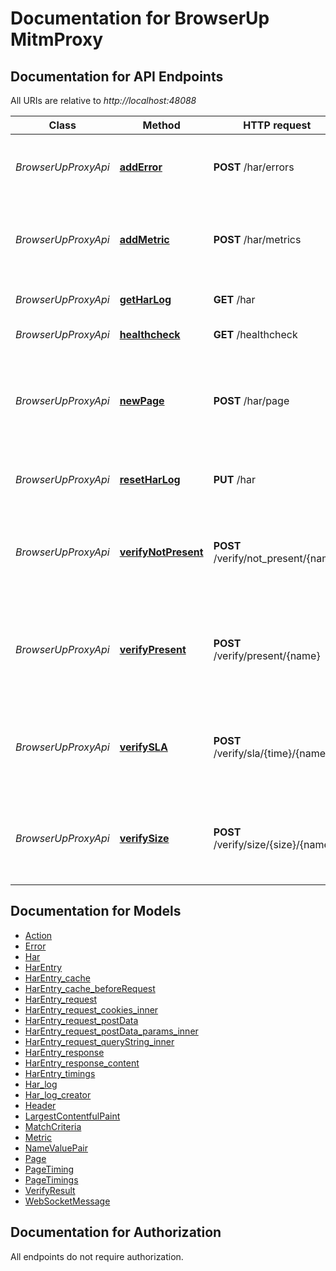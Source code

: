 # Documentation for BrowserUp MitmProxy

<a name="documentation-for-api-endpoints"></a>
## Documentation for API Endpoints

All URIs are relative to *http://localhost:48088*

| Class | Method | HTTP request | Description |
|------------ | ------------- | ------------- | -------------|
| *BrowserUpProxyApi* | [**addError**](Apis/BrowserUpProxyApi.md#adderror) | **POST** /har/errors | Add Custom Error to the captured traffic har |
*BrowserUpProxyApi* | [**addMetric**](Apis/BrowserUpProxyApi.md#addmetric) | **POST** /har/metrics | Add Custom Metric to the captured traffic har |
*BrowserUpProxyApi* | [**getHarLog**](Apis/BrowserUpProxyApi.md#getharlog) | **GET** /har | Get the current HAR. |
*BrowserUpProxyApi* | [**healthcheck**](Apis/BrowserUpProxyApi.md#healthcheck) | **GET** /healthcheck | Get the healthcheck |
*BrowserUpProxyApi* | [**newPage**](Apis/BrowserUpProxyApi.md#newpage) | **POST** /har/page | Starts a fresh HAR Page (Step) in the current active HAR to group requests. |
*BrowserUpProxyApi* | [**resetHarLog**](Apis/BrowserUpProxyApi.md#resetharlog) | **PUT** /har | Starts a fresh HAR capture session. |
*BrowserUpProxyApi* | [**verifyNotPresent**](Apis/BrowserUpProxyApi.md#verifynotpresent) | **POST** /verify/not_present/{name} | Verify no matching items are present in the captured traffic |
*BrowserUpProxyApi* | [**verifyPresent**](Apis/BrowserUpProxyApi.md#verifypresent) | **POST** /verify/present/{name} | Verify at least one matching item is present in the captured traffic |
*BrowserUpProxyApi* | [**verifySLA**](Apis/BrowserUpProxyApi.md#verifysla) | **POST** /verify/sla/{time}/{name} | Verify each traffic item matching the criteria meets is below SLA time |
*BrowserUpProxyApi* | [**verifySize**](Apis/BrowserUpProxyApi.md#verifysize) | **POST** /verify/size/{size}/{name} | Verify matching items in the captured traffic meet the size criteria |


<a name="documentation-for-models"></a>
## Documentation for Models

 - [Action](./Models/Action.md)
 - [Error](./Models/Error.md)
 - [Har](./Models/Har.md)
 - [HarEntry](./Models/HarEntry.md)
 - [HarEntry_cache](./Models/HarEntry_cache.md)
 - [HarEntry_cache_beforeRequest](./Models/HarEntry_cache_beforeRequest.md)
 - [HarEntry_request](./Models/HarEntry_request.md)
 - [HarEntry_request_cookies_inner](./Models/HarEntry_request_cookies_inner.md)
 - [HarEntry_request_postData](./Models/HarEntry_request_postData.md)
 - [HarEntry_request_postData_params_inner](./Models/HarEntry_request_postData_params_inner.md)
 - [HarEntry_request_queryString_inner](./Models/HarEntry_request_queryString_inner.md)
 - [HarEntry_response](./Models/HarEntry_response.md)
 - [HarEntry_response_content](./Models/HarEntry_response_content.md)
 - [HarEntry_timings](./Models/HarEntry_timings.md)
 - [Har_log](./Models/Har_log.md)
 - [Har_log_creator](./Models/Har_log_creator.md)
 - [Header](./Models/Header.md)
 - [LargestContentfulPaint](./Models/LargestContentfulPaint.md)
 - [MatchCriteria](./Models/MatchCriteria.md)
 - [Metric](./Models/Metric.md)
 - [NameValuePair](./Models/NameValuePair.md)
 - [Page](./Models/Page.md)
 - [PageTiming](./Models/PageTiming.md)
 - [PageTimings](./Models/PageTimings.md)
 - [VerifyResult](./Models/VerifyResult.md)
 - [WebSocketMessage](./Models/WebSocketMessage.md)


<a name="documentation-for-authorization"></a>
## Documentation for Authorization

All endpoints do not require authorization.
